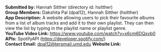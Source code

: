 **Submitted by:** Hannah Sitther (directory id: hsitther)  
**Group Members:** Dakshita Pal (dpal12), Hannah Sitther (hsitther)  
**App Description:** A website allowing users to pick their favourite albums from a list of album tracks and add it to their own playlist. They can then view the list by typing in the playlist name or playlist genre.   
**YouTube Video Link:**  https://www.youtube.com/watch?v=x6cm6DQxvb0 
**APIs:** SpotifyAPI (https://developer.spotify.com/)  
**Contact Email:**  dpal12@terpmail.umd.edu
**Website Link:** 